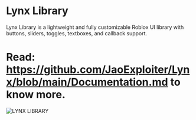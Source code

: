 # Lynx Library
Lynx Library is a lightweight and fully customizable Roblox UI library with buttons, sliders, toggles, textboxes, and callback support.
# Read: https://github.com/JaoExploiter/Lynx/blob/main/Documentation.md to know more.
![LYNX LIBRARY](https://github.com/user-attachments/assets/c31b9678-3025-41e0-929b-3938a4051e13)
